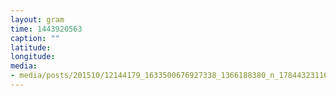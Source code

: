 ```yaml
---
layout: gram
time: 1443920563
caption: ""
latitude: 
longitude: 
media:
- media/posts/201510/12144179_1633500676927338_1366188380_n_17844323116000351.jpg
---
```

